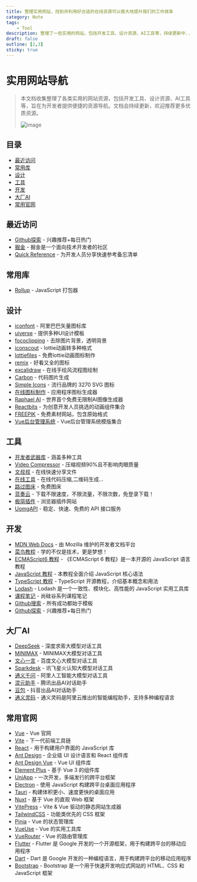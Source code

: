 ```yaml
---
title: 整理实用网站，找到并利用好合适的在线资源可以极大地提升我们的工作效率
category: Note
tags:
    - Tool
description: 整理了一些实用的网站，包括开发工具、设计资源、AI工具等，持续更新中...
draft: false
outline: [2,3]
sticky: true
---
```


# 实用网站导航

> 本文档收集整理了各类实用的网站资源，包括开发工具、设计资源、AI工具等，旨在为开发者提供便捷的资源导航。文档会持续更新，欢迎推荐更多优质资源。
>
> ![image](https://fidsh81.github.io/picx-images-hosting/image.67xndvadov.webp)


## 目录

- [最近访问](#最近访问)
- [常用库](#常用库)
- [设计](#设计)
- [工具](#工具)
- [开发](#开发)
- [大厂AI](#大厂ai)
- [常用官网](#常用官网)

## 最近访问

- [Github探索](https://github.com/explore) - 兴趣推荐+每日热门
- [掘金](https://juejin.cn/) - 掘金是一个面向技术开发者的社区
- [Quick Reference](https://wangchujiang.com/reference/) - 为开发人员分享快速参考备忘清单

## 常用库

- [Rollup](https://cn.rollupjs.org/) - JavaScript 打包器

## 设计

- [iconfont](https://www.iconfont.cn/) - 阿里巴巴矢量图标库
- [uiverse](https://uiverse.io/) - 提供多种UI设计模板
- [fococlipping](https://www.fococlipping.com/clip) - 去除图片背景，透明背景
- [iconscout](https://iconscout.com/converter/lottie-to-gif) - lottie动画转多种格式
- [lottiefiles](https://lottiefiles.com/featured) - 免费lottie动画图标制作
- [remix](https://remixicon.com/) - 好看又全的图标
- [excalidraw](https://excalidraw.com/) - 在线手绘风流程图绘制
- [Carbon](https://carbon.now.sh) - 代码图片生成
- [Simple Icons](https://simpleicons.org/) - 流行品牌的 3270 SVG 图标
- [在线图标制作](https://zhangyu1818.github.io/appicon-forge/) - 应用程序图标生成器
- [Raphael AI](https://raphael.app/zh) - 世界首个免费无限制AI图像生成器
- [Reactbits](https://www.reactbits.dev/) - 为创意开发人员挑选的动画组件集合
- [FREEPIK](https://www.freepik.com) - 免费素材网站，包含原始格式
- [Vue后台管理系统](http://vue.easydo.work/) - Vue后台管理系统模版集合

## 工具

- [开发者武器库](https://devtool.tech/) - 涵盖多种工具
- [Video Compressor](https://tools.rotato.app/compress) - 压缩视频90%且不影响肉眼质量
- [文叔叔](https://www.wenshushu.cn/) - 在线快速分享文件
- [在线工具](https://tool.lu/) - 在线代码压缩,二维码生成...
- [路过图床](https://imgse.com/) - 免费图床
- [蓝奏云](https://pc.woozooo.com/) - 下载不限速度，不限流量，不限次数，免登录下载！
- [极简插件](https://chrome.zzzmh.cn/) - 浏览器插件网站
- [UomgAPI](https://api.uomg.com/) - 稳定、快速、免费的 API 接口服务

## 开发

- [MDN Web Docs](https://developer.mozilla.org/zh-CN/) - 由 Mozilla 维护的开发者文档平台
- [菜鸟教程](https://www.runoob.com/) - 学的不仅是技术，更是梦想！
- [ECMAScript6 教程](https://wangdoc.com/es6/) - 《ECMAScript 6 教程》是一本开源的 JavaScript 语言教程
- [JavaScript 教程](https://wangdoc.com/javascript/) - 本教程全面介绍 JavaScript 核心语法
- [TypeScript 教程](https://wangdoc.com/typescript/) - TypeScript 开源教程，介绍基本概念和用法
- [Lodash](https://www.lodashjs.com/) - Lodash 是一个一致性、模块化、高性能的 JavaScript 实用工具库
- [课程笔记](https://www.yuque.com/tianyu-coder/openshare/ccpa0mz1pq213lhw) - 尚硅谷系列课程笔记
- [Github搜索](https://github.com/search) - 所有成功都始于模板
- [Github探索](https://github.com/explore) - 兴趣推荐+每日热门

## 大厂AI

- [DeepSeek](https://chat.deepseek.com/) - 深度求索大模型对话工具
- [MINIMAX](https://chat.minimaxi.com/) - MINIMAX大模型对话工具
- [文心一言](https://yiyan.baidu.com/) - 百度文心大模型对话工具
- [Sparkdesk](https://xinghuo.xfyun.cn/desk) - 讯飞星火认知大模型对话工具
- [通义千问](https://tongyi.aliyun.com/qianwen/) - 阿里人工智能大模型对话工具
- [混元助手](https://hunyuan.tencent.com/bot/chat) - 腾讯出品AI对话助手
- [豆包](https://www.doubao.com/) - 抖音出品AI对话助手
- [通义灵码](https://lingma.aliyun.com/) - 通义灵码是阿里云推出的智能编程助手，支持多种编程语言

## 常用官网

- [Vue](https://vuejs.org/) - Vue 官网
- [Vite](https://cn.vitejs.dev/) - 下一代前端工具链
- [React](https://zh-hans.react.dev/) - 用于构建用户界面的 JavaScript 库
- [Ant Design](https://ant-design.antgroup.com/index-cn) - 企业级 UI 设计语言和 React 组件库
- [Ant Design Vue](https://www.antdv.com/docs/vue/introduce-cn) - Vue UI 组件库
- [Element Plus](https://element-plus.org/zh-CN/) - 基于 Vue 3 的组件库
- [UniApp](https://uniapp.dcloud.net.cn/) - 一次开发，多端发行的跨平台框架
- [Electron](https://www.electronjs.org/zh/) - 使用 JavaScript 构建跨平台桌面应用程序
- [Tauri](https://tauri.app/zh-cn/) - 构建体积更小、速度更快的桌面应用
- [Nuxt](https://nuxt.com/) - 基于 Vue 的直观 Web 框架
- [VitePress](https://vitepress.dev/) - Vite & Vue 驱动的静态网站生成器
- [TailwindCSS](https://tailwindcss.com/) - 功能类优先的 CSS 框架
- [Pinia](https://pinia.vuejs.org/zh/) - Vue 的状态管理库
- [VueUse](https://vueuse.org/) - Vue 的实用工具库
- [VueRouter](https://router.vuejs.org/) - Vue 的路由管理库
- [Flutter](https://flutter.cn/) - Flutter 是 Google 开发的一个开源框架，用于构建跨平台的移动应用程序
- [Dart](https://dart.cn/) - Dart 是 Google 开发的一种编程语言，用于构建跨平台的移动应用程序
- [Bootstrap](https://www.bootcss.com/) - Bootstrap 是一个用于快速开发响应式网站的 HTML、CSS 和 JavaScript 框架

